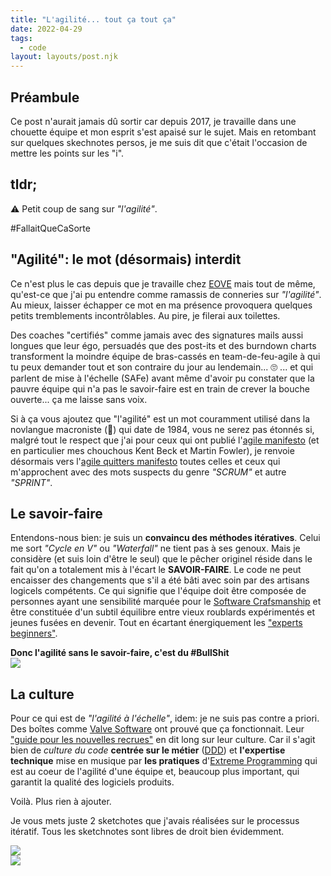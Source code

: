 ```yaml
---
title: "L'agilité... tout ça tout ça"
date: 2022-04-29
tags:
  - code
layout: layouts/post.njk
---
```


## Préambule

Ce post n'aurait jamais dû sortir car depuis 2017, je travaille dans une chouette équipe et mon esprit s'est apaisé sur le sujet. Mais en retombant sur quelques skechnotes persos, je me suis dit que c'était l'occasion de mettre les points sur les "i".

## tldr;

⚠️ Petit coup de sang sur *"l'agilité"*. 

#FallaitQueCaSorte

## "Agilité": le mot (désormais) interdit

Ce n'est plus le cas depuis que je travaille chez [EOVE](https://eove.fr) mais tout de même, qu'est-ce que j'ai pu entendre comme ramassis de conneries sur *"l'agilité"*. Au mieux, laisser échapper ce mot en ma présence provoquera quelques petits tremblements incontrôlables. Au pire, je filerai aux toilettes.

Des coaches "certifiés" comme jamais avec des signatures mails aussi longues que leur égo, persuadés que des post-its et des burndown charts transforment la moindre équipe de bras-cassés en team-de-feu-agile à qui tu peux demander tout et son contraire du jour au lendemain... 🙄 ... et qui parlent de mise à l'échelle (SAFe) avant même d'avoir pu constater que la pauvre équipe qui n'a pas le savoir-faire est en train de crever la bouche ouverte... ça me laisse sans voix.

Si à ça vous ajoutez que "l'agilité" est un mot couramment utilisé dans la novlangue macroniste (🤮) qui date de 1984, vous ne serez pas étonnés si, malgré tout le respect que j'ai pour ceux qui ont publié l'[agile manifesto](https://agilemanifesto.org/) (et en particulier mes chouchous Kent Beck et Martin Fowler), je renvoie désormais vers l'[agile quitters manifesto](https://agilequittersmanifesto.org/) toutes celles et ceux qui m'approchent avec des mots suspects du genre *"SCRUM"* et autre *"SPRINT"*.

## Le savoir-faire

Entendons-nous bien: je suis un **convaincu des méthodes itératives**. Celui me sort *"Cycle en V"* ou *"Waterfall"* ne tient pas à ses genoux. Mais je considère (et suis loin d'être le seul) que le pêcher originel réside dans le fait qu'on a totalement mis à l'écart le **SAVOIR-FAIRE**. Le code ne peut encaisser des changements que s'il a été bâti avec soin par des artisans logicels compétents. Ce qui signifie que l'équipe doit être composée de personnes ayant une sensibilité marquée pour le [Software Crafsmanship](https://fr.wikipedia.org/wiki/Software_craftsmanship) et être constituée d'un subtil équilibre entre vieux roublards expérimentés et jeunes fusées en devenir. Tout en écartant énergiquement les ["experts beginners"](https://daedtech.com/how-developers-stop-learning-rise-of-the-expert-beginner/).

<div class="flex justify-center">
  <b>Donc l'agilité sans le savoir-faire, c'est du #BullShit</b>
</div>

<div class="flex justify-center">
  <img class="max-w-xl post-img" src="/static/img/craftsmanship.png">
</div>

## La culture

Pour ce qui est de *"l'agilité à l'échelle"*, idem: je ne suis pas contre a priori. Des boîtes comme [Valve Software](https://www.valvesoftware.com/) ont prouvé que ça fonctionnait. Leur ["guide pour les nouvelles recrues"](https://www.valvesoftware.com/en/publications) en dit long sur leur culture. Car il s'agit bien de *culture du code* **centrée sur le métier** ([DDD](https://en.wikipedia.org/wiki/Domain-driven_design)) et **l'expertise technique** mise en musique par **les pratiques** d'[Extreme Programming](https://fr.wikipedia.org/wiki/Extreme_programming) qui est au coeur de l'agilité d'une équipe et, beaucoup plus important, qui garantit la qualité des logiciels produits.

Voilà. Plus rien à ajouter.

Je vous mets juste 2 sketchotes que j'avais réalisées sur le processus itératif. Tous les sketchnotes sont libres de droit bien évidemment.

<div class="flex justify-center">
  <img class="max-w-xl post-img" src="/static/img/processus-iteratif-1-2.png">
</div>

<div class="flex justify-center">
  <img class="max-w-xl post-img" src="/static/img/processus-iteratif-2-2.png">
</div>
